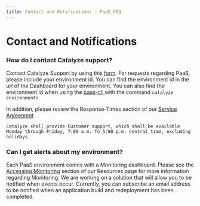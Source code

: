 ```yaml
---
title: Contact and Notifications - PaaS FAQ
---
```


# Contact and Notifications

### How do I contact Catalyze support?

Contact Catalyze Support by using this [form](https://catalyzeio.zendesk.com/hc/en-us/requests/new).  For requests regarding PaaS, please include your environment id. You can find the environment id in the url of the Dashboard for your environment.  You can also find the environment id when using the [paas-cli ](https://github.com/catalyzeio/catalyze-paas-cli) with the command `catalyze environments`

In addition, please review the Response-Times section of our [Service Agreement](https://legal.catalyze.io/#4-4-response-times)

`Catalyze shall provide Customer support, which shall be available Monday through Friday, 7:00 a.m. To 5:00 p.m. Central time, excluding holidays.`

### Can I get alerts about my environment?

Each PaaS environment comes with a Monitoring dashboard. Please see the [Accessing Monitoring](https://resources.catalyze.io/paas/getting-started/accessing-your-environment/accessing-monitoring/) section of our Resources page for more information regarding Monitoring.  We are working on a solution that will allow you to be notified when events occur.  Currently, you can subscribe an email address to be notified when an application build and redeployment has been completed.


